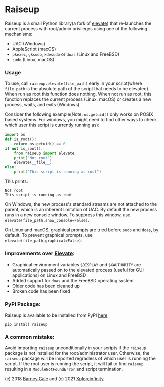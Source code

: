 # Raiseup

Raiseup is a small Python library(a fork of [elevate](https://github.com/barneygale/elevate)) that re-launches the current process with root/admin privileges using one of the following mechanisms:

- UAC (Windows)
- AppleScript (macOS)
- `pkexec`, `gksudo`, `kdesudo` or `doas` (Linux and FreeBSD)
- `sudo` (Linux, macOS)

### Usage

To use, call `raiseup.elevate(file_path)` early in your script(where `file_path` is the absolute path of the script that needs to be elevated). When run as root this
function does nothing. When not run as root, this function replaces the current
process (Linux, macOS) or creates a new process, waits, and exits (Windows).

Consider the following example(Note: `os.getuid()` only works on POSIX based systems. For windows, you might need to find other ways to check which user this script is currently running as):

```python
import os
def is_root():
    return os.getuid() == 0
if not is_root():
    from raiseup import elevate
    print("Not root")
    elevate(__file__)
else:
    print("This script is running as root")
```

This prints:

```
Not root
This script is running as root
```

On Windows, the new process's standard streams are not attached to the parent,
which is an inherent limitation of UAC. By default the new process runs in a
new console window. To suppress this window, use
`elevate(file_path,show_console=False)`.

On Linux and macOS, graphical prompts are tried before `sudo` and `doas`, by default. To prevent graphical prompts, use `elevate(file_path,graphical=False)`.

### Improvements over [Elevate](https://github.com/barneygale/elevate):

- Graphical environment variables `$DISPLAY` and `$XAUTHORITY` are automatically passed on to the elevated process (useful for GUI applications) on Linux and FreeBSD
- Added support for `doas` and the FreeBSD operating system
- Older code has been cleaned up
- Broken code has been fixed

### PyPI Package:

Raiseup is available to be installed from PyPI [here](https://pypi.org/project/raiseup/)

`pip install raiseup`

### A common mistake:

Avoid importing `raiseup` unconditionally in your scripts if the `raiseup` package is not installed for the root/administrator user. Otherwise, the `raiseup` package will be imported regradless of which user is running the script. If the root user is running the script, it will fail to find `raiseup` resulting in a `ModuleNotFoundError` and script termination.

(c) 2018 [Barney Gale](https://github.com/barneygale/) and (c) 2021 [Xploreinfinity](https://github.com/xploreinfinity)